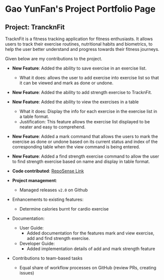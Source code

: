 # Gao YunFan's Project Portfolio Page

## Project: TrancknFit

TracknFit is a fitness tracking application for fitness enthusiasts. It allows users to track their exercise routines,
nutritional habits and biometrics, to help the user better understand and progress towards their fitness journeys.

Given below are my contributions to the project.

* **New Feature**: Added the ability to save exercise in an exercise list.
    * What it does: allows the user to add exercise into exercise list so that it can be viewed and mark as done or
      undone.
* **New Feature**: Added the ability to add strength exercise to TracknFit.
* **New Feature**: Added the ability to view the exercises in a table
    * What it does: Display the info for each exercise in the exercise list in a table format.
    * Justification: This feature allows the exercise list displayed to be neater and easy to comprehend.
* **New Feature**: Added a mark command that allows the users to mark the exercise as done or undone based on its
  current status and index of the corresponding table when the view command is being entered.
* **New Feature**: Added a find strength exercise command to allow the user to find strength exercise based on name and
  display in table format.


* **Code
  contributed**: [RepoSense Link](https://nus-cs2113-ay2223s1.github.io/tp-dashboard/?search=gaoyunfan&breakdown=true)


* **Project management**:
    * Managed releases `v2.0` on Github


* Enhancements to existing features:
    * Determine calories burnt for cardio exercise


* Documentation:
    * User Guide:
        * Added documentation for the features mark and view exercise, add and find strength exercise.
    * Developer Guide:
        * Added implementation details of add and mark strength feature


* Contributions to team-based tasks
    * Equal share of workflow processes on GitHub (review PRs, creating issues)